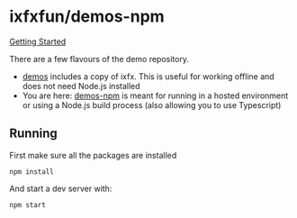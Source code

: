 # ixfxfun/demos-npm

[Getting Started](https://ixfx.fun/guides/getting-started/)

There are a few flavours of the demo repository.

* [demos](https://github.com/ixfxfun/demos) includes a copy of ixfx. This is useful for working offline and does not need Node.js installed
* You are here: [demos-npm](https://github.com/ixfxfun/demos-npm) is meant for running in a hosted environment or using a Node.js build process (also allowing you to use Typescript)

## Running

First make sure all the packages are installed

```
npm install
```

And start a dev server with:

```
npm start
```
